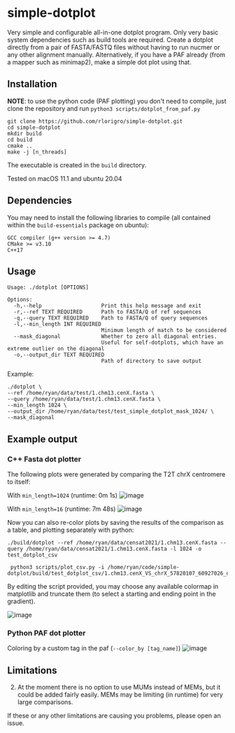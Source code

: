 # simple-dotplot
Very simple and configurable all-in-one dotplot program. Only very basic system dependencies such as build tools are required. Create a dotplot directly from a pair of FASTA/FASTQ files without having to run nucmer or any other alignment manually. Alternatively, if you have a PAF already (from a mapper such as minimap2), make a simple dot plot using that.

## Installation


**NOTE**: to use the python code (PAF plotting) you don't need to compile, just clone the repository and run `python3 scripts/dotplot_from_paf.py`


```
git clone https://github.com/rlorigro/simple-dotplot.git
cd simple-dotplot
mkdir build
cd build
cmake ..
make -j [n_threads]
```

The executable is created in the `build` directory.

Tested on macOS 11.1 and ubuntu 20.04

## Dependencies

You may need to install the following libraries to compile (all contained within the `build-essentials` package on ubuntu):

```
GCC compiler (g++ version >= 4.7)
CMake >= v3.10
C++17
```

## Usage 

```
Usage: ./dotplot [OPTIONS]

Options:
  -h,--help                   Print this help message and exit
  -r,--ref TEXT REQUIRED      Path to FASTA/Q of ref sequences
  -q,--query TEXT REQUIRED    Path to FASTA/Q of query sequences
  -l,--min_length INT REQUIRED
                              Minimum length of match to be considered
  --mask_diagonal             Whether to zero all diagonal entries. 
                              Useful for self-dotplots, which have an extreme outlier on the diagonal
  -o,--output_dir TEXT REQUIRED
                              Path of directory to save output
```

Example:
```
./dotplot \
--ref /home/ryan/data/test/1.chm13.cenX.fasta \
--query /home/ryan/data/test/1.chm13.cenX.fasta \
--min_length 1024 \
--output_dir /home/ryan/data/test/test_simple_dotplot_mask_1024/ \
--mask_diagonal
```

## Example output

### C++ Fasta dot plotter

The following plots were generated by comparing the T2T chrX centromere to itself:

With `min_length=1024` (runtime: 0m 1s)
![image](https://user-images.githubusercontent.com/28764332/124673796-5fcd7000-de6e-11eb-925d-c091b0e497ff.png)

With `min_length=16` (runtime: 7m 48s)
![image](https://user-images.githubusercontent.com/28764332/124677724-e89bda00-de75-11eb-9e4e-3abb2b462ce9.png)

Now you can also re-color plots by saving the results of the comparison as a table, and plotting separately with python:
```
./build/dotplot --ref /home/ryan/data/censat2021/1.chm13.cenX.fasta --query /home/ryan/data/censat2021/1.chm13.cenX.fasta -l 1024 -o test_dotplot_csv

 python3 scripts/plot_csv.py -i /home/ryan/code/simple-dotplot/build/test_dotplot_csv/1.chm13.cenX_VS_chrX_57820107_60927026_dotplot.csv
```
By editing the script provided, you may choose any available colormap in matplotlib and truncate them (to select a starting and ending point in the gradient).

![image](https://user-images.githubusercontent.com/28764332/168344211-02eb5b17-9722-4d10-a660-29a82237923d.png)


### Python PAF dot plotter

Coloring by a custom tag in the paf (`--color_by [tag_name]`)
![image](https://user-images.githubusercontent.com/28764332/131754713-9405ceed-954d-40b4-872a-392d69b18a79.png)

## Limitations

2. At the moment there is no option to use MUMs instead of MEMs, but it could be added fairly easily. MEMs may be limiting (in runtime) for very large comparisons.

If these or any other limitations are causing you problems, please open an issue.
